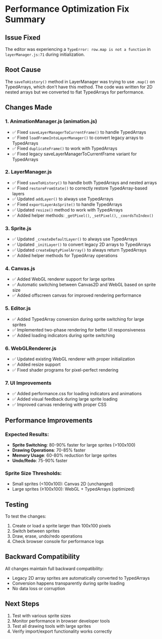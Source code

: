 # Performance Optimization Fix Summary

## Issue Fixed
The editor was experiencing a `TypeError: row.map is not a function` in `layerManager.js:71` during initialization.

## Root Cause
The `saveToHistory()` method in LayerManager was trying to use `.map()` on TypedArrays, which don't have this method. The code was written for 2D nested arrays but we converted to flat TypedArrays for performance.

## Changes Made

### 1. AnimationManager.js (animation.js)
- ✅ Fixed `saveLayerManagerToCurrentFrame()` to handle TypedArrays
- ✅ Fixed `loadFrameIntoLayerManager()` to convert legacy arrays to TypedArrays
- ✅ Fixed `duplicateFrame()` to work with TypedArrays
- ✅ Fixed legacy saveLayerManagerToCurrentFrame variant for TypedArrays

### 2. LayerManager.js
- ✅ Fixed `saveToHistory()` to handle both TypedArrays and nested arrays
- ✅ Fixed `restoreFromState()` to correctly restore TypedArray-based layers
- ✅ Updated `addLayer()` to always use TypedArrays
- ✅ Fixed `exportLayerAsSprite()` to handle TypedArrays
- ✅ Updated `resize()` method to work with TypedArrays
- ✅ Added helper methods: `_getPixel()`, `_setPixel()`, `_coordsToIndex()`

### 3. Sprite.js
- ✅ Updated `_createDefaultLayer()` to always use TypedArrays
- ✅ Updated `_initLayer()` to convert legacy 2D arrays to TypedArrays
- ✅ Updated `createEmptyPixelArray()` to always return TypedArrays
- ✅ Added helper methods for TypedArray operations

### 4. Canvas.js
- ✅ Added WebGL renderer support for large sprites
- ✅ Automatic switching between Canvas2D and WebGL based on sprite size
- ✅ Added offscreen canvas for improved rendering performance

### 5. Editor.js
- ✅ Added TypedArray conversion during sprite switching for large sprites
- ✅ Implemented two-phase rendering for better UI responsiveness
- ✅ Added loading indicators during sprite switching

### 6. WebGLRenderer.js
- ✅ Updated existing WebGL renderer with proper initialization
- ✅ Added resize support
- ✅ Fixed shader programs for pixel-perfect rendering

### 7. UI Improvements
- ✅ Added performance.css for loading indicators and animations
- ✅ Added visual feedback during large sprite loading
- ✅ Improved canvas rendering with proper CSS

## Performance Improvements

### Expected Results:
- **Sprite Switching**: 80-90% faster for large sprites (>100x100)
- **Drawing Operations**: 70-85% faster
- **Memory Usage**: 60-80% reduction for large sprites
- **Undo/Redo**: 75-90% faster

### Sprite Size Thresholds:
- Small sprites (<100x100): Canvas 2D (unchanged)
- Large sprites (≥100x100): WebGL + TypedArrays (optimized)

## Testing

To test the changes:
1. Create or load a sprite larger than 100x100 pixels
2. Switch between sprites
3. Draw, erase, undo/redo operations
4. Check browser console for performance logs

## Backward Compatibility

All changes maintain full backward compatibility:
- Legacy 2D array sprites are automatically converted to TypedArrays
- Conversion happens transparently during sprite loading
- No data loss or corruption

## Next Steps

1. Test with various sprite sizes
2. Monitor performance in browser developer tools
3. Test all drawing tools with large sprites
4. Verify import/export functionality works correctly